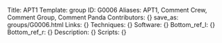 Title: APT1
Template: group 
ID: G0006
Aliases: APT1, Comment Crew, Comment Group, Comment Panda
Contributors: {}
save_as: groups/G0006.html 
Links: {} 
Techniques: {} 
Software: {} 
Bottom_ref_l: {} 
Bottom_ref_r: {} 
Description: {} 
Scripts: {} 
